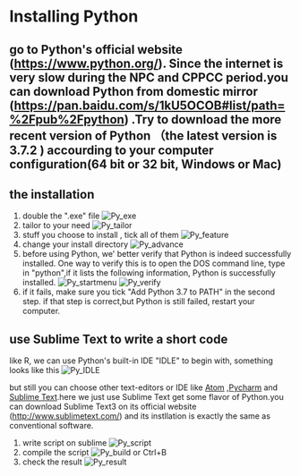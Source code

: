
# Installing Python 

## go to Python's official website (https://www.python.org/). Since the internet is very slow during  the NPC and CPPCC period.you can download Python from domestic mirror (https://pan.baidu.com/s/1kU5OCOB#list/path=%2Fpub%2Fpython) .Try to download the more recent version of Python （the latest version is 3.7.2 ) accourding to your computer configuration(64 bit or 32 bit, Windows or Mac)

## the installation 
1. double the ".exe" file
 ![Py_exe](https://github.com/trustxiaoqinwang/Microeconometrics_TA_Session/blob/master/Session1/Figures/Py_exe.png)
2. tailor to your need
 ![Py_tailor](https://github.com/trustxiaoqinwang/Microeconometrics_TA_Session/blob/master/Session1/Figures/Py_tailor.png)
3. stuff you choose to install , tick all of them
 ![Py_feature](https://github.com/trustxiaoqinwang/Microeconometrics_TA_Session/blob/master/Session1/Figures/Py_feature.png)
4. change your install directory
 ![Py_advance](https://github.com/trustxiaoqinwang/Microeconometrics_TA_Session/blob/master/Session1/Figures/Py_advance.png)
5. before using Python, we' better verify that Python is indeed successfully installed. One way to verify this is to open the DOS command line, type in "python",if it lists the following information, Python is successfully installed.
 ![Py_startmenu](https://github.com/trustxiaoqinwang/Microeconometrics_TA_Session/blob/master/Session1/Figures/Py_startmenu.PNG)
 ![Py_verify](https://github.com/trustxiaoqinwang/Microeconometrics_TA_Session/blob/master/Session1/Figures/Py_verify.png)
6. if it fails, make sure  you tick "Add Python 3.7 to PATH" in the second step. if that step is correct,but Python is still failed, restart your computer.

## use Sublime Text to write a short code

like R, we can use Python's built-in IDE "IDLE" to begin with, something looks like this
 ![Py_IDLE](https://github.com/trustxiaoqinwang/Microeconometrics_TA_Session/blob/master/Session1/Figures/Py_IDLE.png)

but still you can choose other text-editors or IDE like [Atom](https://atom.io/) ,[Pycharm](https://www.jetbrains.com/pycharm/) and [Sublime Text](http://www.sublimetext.com).here we just use Sublime Text get some flavor of Python.you can download Sublime Text3 on its official website (http://www.sublimetext.com/) and its instllation is  exactly the same as conventional software.

1. write script on sublime
 ![Py_script](https://github.com/trustxiaoqinwang/Microeconometrics_TA_Session/blob/master/Session1/Figures/Py_script.png)
2. compile the script
 ![Py_build](https://github.com/trustxiaoqinwang/Microeconometrics_TA_Session/blob/master/Session1/Figures/Py_build.PNG) or Ctrl+B
3. check the result
 ![Py_result](https://github.com/trustxiaoqinwang/Microeconometrics_TA_Session/blob/master/Session1/Figures/Py_result.PNG) 


